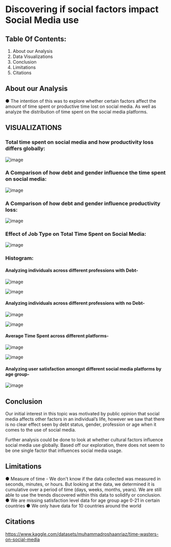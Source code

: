 # Discovering if social factors impact Social Media use


## Table Of Contents:

1. About our Analysis
2. Data Visualizations
3. Conclusion
4. Limitations
5. Citations

## About our Analysis

● The intention of this was to explore whether certain factors affect the amount of time spent or productive time lost on social media. As well as analyze the distribution of time 
spent on the social media platforms. 


## VISUALIZATIONS


### Total time spent on social media and how productivity loss differs globally:

![image](https://github.com/user-attachments/assets/dc52ab00-e6f0-451a-8a52-d96ee333f3ab)


### A Comparison of how debt and gender influence the time spent on social media:

![image](https://github.com/user-attachments/assets/8d06153a-f469-4c19-b862-b6650aa895f1)


### A Comparison of how debt and gender influence productivity loss:

![image](https://github.com/user-attachments/assets/5fb8eaa4-1e5f-4f69-b7a8-819d7c1b9f55)


### Effect of Job Type on Total Time Spent on Social Media:
![image](https://github.com/user-attachments/assets/582399c8-dfc9-4159-9021-74d3a88df4e8)



### Histogram:

#### Analyzing individuals across different professions with Debt-
![image](https://github.com/user-attachments/assets/29b3f73b-df28-4f43-ad97-bd0a1812443c)

![image](https://github.com/user-attachments/assets/919dee6d-8cfa-4088-bbf1-c73c94410237)


#### Analyzing individuals across different professions with no Debt-
![image](https://github.com/user-attachments/assets/b90b565d-d2cf-4211-84ad-97f7f58fe23e)

![image](https://github.com/user-attachments/assets/260f2655-8f73-4cb2-bac4-221b456b8c49)


#### Average Time Spent across different platforms-
![image](https://github.com/user-attachments/assets/ba592824-64d5-42f7-a084-d41253e3d1c8)

![image](https://github.com/user-attachments/assets/9baa447b-399f-4afa-808b-d1a27263f63d)


#### Analyzing user satisfaction amongst different social media platforms by age group-
![image](https://github.com/user-attachments/assets/86d99a8e-f709-475d-b71f-2d64427cf6ab)


## Conclusion

Our initial interest in this topic was motivated by public opinion that social media affects other factors in an individual’s life, however we saw that there is no clear effect seen by debt status, gender, profession or age when it comes to the use of social media. 

Further analysis could be done to look at whether cultural factors influence social media use globally. Based off our exploration, there does not seem to be one single factor that influences social media usage.


## Limitations

● Measure of time - We don't know if the data collected was measured in seconds, minutes, or hours. But looking at the data, we determined it is cumulative over a period of time (days, weeks, months, years). We are still able to use the trends discovered within this data to solidify or conclusion.
● We are missing satisfaction level data for age group age 0-21 in certain countries
● We only have data for 10 countries around the world


## Citations

https://www.kaggle.com/datasets/muhammadroshaanriaz/time-wasters-on-social-media




